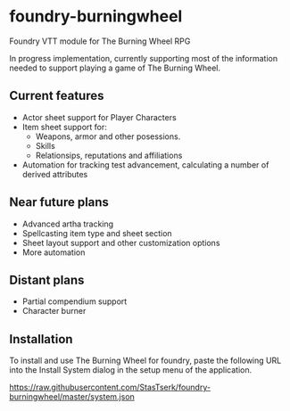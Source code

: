# foundry-burningwheel
Foundry VTT module for The Burning Wheel RPG

In progress implementation, currently supporting most of the information needed to support playing a game of The Burning Wheel.

## Current features
- Actor sheet support for Player Characters
- Item sheet support for:
  - Weapons, armor and other posessions.
  - Skills
  - Relationsips, reputations and affiliations
- Automation for tracking test advancement, calculating a number of derived attributes

## Near future plans
- Advanced artha tracking
- Spellcasting item type and sheet section
- Sheet layout support and other customization options
- More automation

## Distant plans
- Partial compendium support
- Character burner

## Installation
To install and use The Burning Wheel for foundry, paste the following URL into the Install System dialog in the setup menu of the application.

https://raw.githubusercontent.com/StasTserk/foundry-burningwheel/master/system.json
